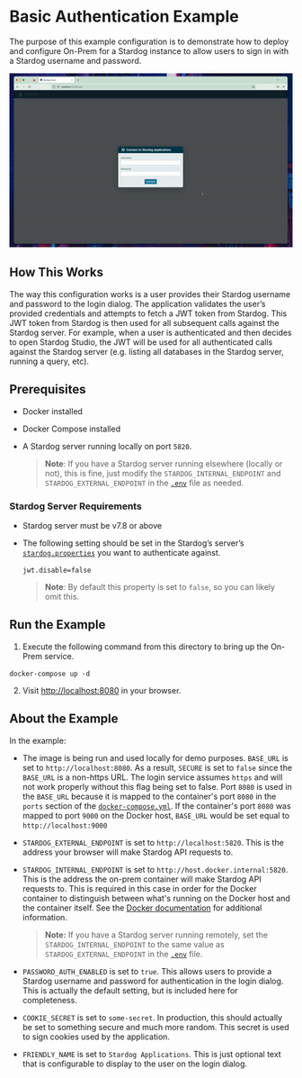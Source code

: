 # Basic Authentication Example

The purpose of this example configuration is to demonstrate how to deploy and configure On-Prem for a Stardog instance to allow users to sign in with a Stardog username and password.

![Stardog username and password login](./img/basic.gif)

## How This Works

The way this configuration works is a user provides their Stardog username and password to the login dialog. The application validates the user’s provided credentials and attempts to fetch a JWT token from Stardog. This JWT token from Stardog is then used for all subsequent calls against the Stardog server. For example, when a user is authenticated and then decides to open Stardog Studio, the JWT will be used for all authenticated calls against the Stardog server (e.g. listing all databases in the Stardog server, running a query, etc).

## Prerequisites

- Docker installed
- Docker Compose installed
- A Stardog server running locally on port `5820`.

  > **Note**:
  > If you have a Stardog server running elsewhere (locally or not), this is fine, just modify the `STARDOG_INTERNAL_ENDPOINT` and `STARDOG_EXTERNAL_ENDPOINT` in the [`.env`](.env) file as needed.

### Stardog Server Requirements

- Stardog server must be v7.8 or above
- The following setting should be set in the Stardog’s server’s [`stardog.properties`](https://docs.stardog.com/operating-stardog/server-administration/server-configuration#stardogproperties) you want to authenticate against.

  ```properties
  jwt.disable=false
  ```

  > **Note**:
  > By default this property is set to `false`, so you can likely omit this.

## Run the Example

1. Execute the following command from this directory to bring up the On-Prem service.

```
docker-compose up -d
```

2. Visit [http://localhost:8080](http://localhost:8080) in your browser.

## About the Example

In the example:

- The image is being run and used locally for demo purposes. `BASE_URL` is set to `http://localhost:8080`. As a result, `SECURE` is set to `false` since the `BASE_URL` is a non-https URL. The login service assumes `https` and will not work properly without this flag being set to false. Port `8080` is used in the `BASE_URL` because it is mapped to the container's port `8080` in the `ports` section of the [`docker-compose.yml`](docker-compse.yml). If the container's port `8080` was mapped to port `9000` on the Docker host, `BASE_URL` would be set equal to `http://localhost:9000`
- `STARDOG_EXTERNAL_ENDPOINT` is set to `http://localhost:5820`. This is the address your browser will make Stardog API requests to.
- `STARDOG_INTERNAL_ENDPOINT` is set to `http://host.docker.internal:5820`. This is the address the on-prem container will make Stardog API requests to. This is required in this case in order for the Docker container to distinguish between what's running on the Docker host and the container itself. See the [Docker documentation](https://docs.docker.com/desktop/networking/#i-want-to-connect-from-a-container-to-a-service-on-the-host) for additional information.

  > **Note:**
  > If you have a Stardog server running remotely, set the `STARDOG_INTERNAL_ENDPOINT` to the same value as `STARDOG_EXTERNAL_ENDPOINT` in the [`.env`](.env) file.

- `PASSWORD_AUTH_ENABLED` is set to `true`. This allows users to provide a Stardog username and password for authentication in the login dialog. This is actually the default setting, but is included here for completeness.
- `COOKIE_SECRET` is set to `some-secret`. In production, this should actually be set to something secure and much more random. This secret is used to sign cookies used by the application.
- `FRIENDLY_NAME` is set to `Stardog Applications`. This is just optional text that is configurable to display to the user on the login dialog.
